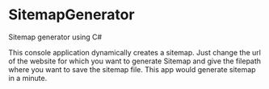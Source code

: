 # SitemapGenerator
Sitemap generator using C#

This console application dynamically creates a sitemap. Just change the url of the website for which you want to generate Sitemap and give the filepath where you want to save the sitemap file. This app would generate sitemap in a minute.
